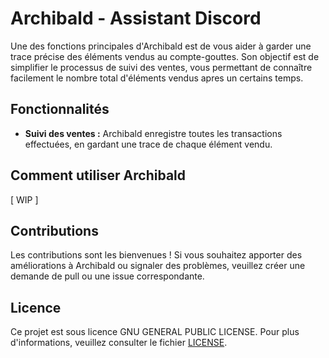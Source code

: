 # Archibald - Assistant Discord

Une des fonctions principales d'Archibald est de vous aider à garder une trace précise des éléments vendus au compte-gouttes.
Son objectif est de simplifier le processus de suivi des ventes, vous permettant de connaître facilement le nombre total d'éléments vendus apres un certains temps.

## Fonctionnalités

- **Suivi des ventes :** Archibald enregistre toutes les transactions effectuées, en gardant une trace de chaque élément vendu.


## Comment utiliser Archibald
[ WIP ]


## Contributions

Les contributions sont les bienvenues ! Si vous souhaitez apporter des améliorations à Archibald ou signaler des problèmes, veuillez créer une demande de pull ou une issue correspondante.

## Licence

Ce projet est sous licence  GNU GENERAL PUBLIC LICENSE. Pour plus d'informations, veuillez consulter le fichier [LICENSE](LICENSE).

